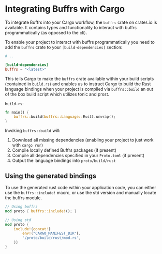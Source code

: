 # Integrating Buffrs with Cargo

To integrate Buffrs into your Cargo workflow, the `buffrs` crate on crates.io
is available. It contains types and functionality to interact with buffrs
programmatically (as opposed to the cli).

To enable your project to interact with buffrs programmatically you need to add
the `buffrs` crate to your `[build-dependencies]` section:

```toml
# ..

[build-dependencies]
buffrs = "<latest>"
```

This tells Cargo to make the `buffrs` crate available within your build scripts
(contained in `build.rs`) and enables us to instruct Cargo to build the Rust
language bindings when your project is compiled via `buffrs::build` an out of
the box build script which utilizes tonic and prost.

`build.rs`:

```rust
fn main() {
    buffrs::build(buffrs::Language::Rust).unwrap();
}
```

Invoking `buffrs::build` will:

1. Download all missing dependencies (enabling your project to just work with
   `cargo run`)
2. Compile locally defined Buffrs packages (if present)
3. Compile all dependencies specified in your `Proto.toml` (if present)
4. Output the language bindings into `proto/build/rust`

## Using the generated bindings

To use the generated rust code within your application code, you can either use
the `buffrs::include!` macro, or use the std version and manually locate the
buffrs module.

```rust
// Using buffrs
mod proto { buffrs::include!(); }

// Using std
mod proto {
    include!(concat!(
        env!("CARGO_MANIFEST_DIR"),
        "/proto/build/rust/mod.rs",
    ))
}
```
